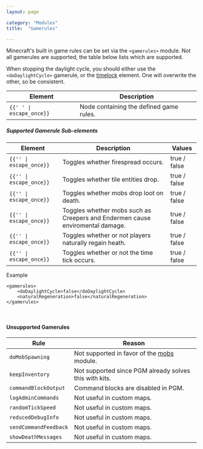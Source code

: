 ```yaml
---
layout: page

category: "Modules"
title:  "Gamerules"

---
```


Minecraft's built in game rules can be set via the `<gamerules>` module. Not all gamerules are supported, the table below lists which are supported.

When stopping the daylight cycle, you should either use the `<doDaylightCycle>` gamerule, or the [timelock](/modules/other_settings#timelock) element.  One will overwrite the other, so be consistent.
<div class='table-responsive'>
  <table class='table table-striped table-condensed'>
    <thead>
      <tr>
        <th>Element</th>
        <th>Description</th>
      </tr>
    </thead>
    <tbody>
      <tr>
        <td>
          <span class='highlight'>
            <code>{{'<gamerules> </gamerules>' | escape_once}}</code>
          </span>
        </td>
        <td>Node containing the defined game rules.</td>
      </tr>
    </tbody>
  </table>
</div>
<h5>Supported Gamerule Sub-elements</h5>
<div class='table-responsive'>
  <table class='table table-striped table-condensed'>
    <thead>
      <tr>
        <th>Element</th>
        <th>Description</th>
        <th>Values</th>
      </tr>
    </thead>
    <tbody>
      <tr>
        <td>
          <span class='highlight'>
            <code>{{'<doFireTick>' | escape_once}}</code>
          </span>
        </td>
        <td>Toggles whether firespread occurs.</td>
        <td>
          <span class='label label-primary'>true / false</span>
        </td>
      </tr>
      <tr>
        <td>
          <span class='highlight'>
            <code>{{'<doTileDrops>' | escape_once}}</code>
          </span>
        </td>
        <td>Toggles whether tile entities drop.</td>
        <td>
          <span class='label label-primary'>true / false</span>
        </td>
      </tr>
      <tr>
        <td>
          <span class='highlight'>
            <code>{{'<doMobLoot>' | escape_once}}</code>
          </span>
        </td>
        <td>Toggles whether mobs drop loot on death.</td>
        <td>
          <span class='label label-primary'>true / false</span>
        </td>
      </tr>
      <tr>
        <td>
          <span class='highlight'>
            <code>{{'<mobGriefing>' | escape_once}}</code>
          </span>
        </td>
        <td>Toggles whether mobs such as Creepers and Endermen cause enviromental damage.</td>
        <td>
          <span class='label label-primary'>true / false</span>
        </td>
      </tr>
      <tr>
        <td>
          <span class='highlight'>
            <code>{{'<naturalRegeneration>' | escape_once}}</code>
          </span>
        </td>
        <td>Toggles whether or not players naturally regain heath.</td>
        <td>
          <span class='label label-primary'>true / false</span>
        </td>
      </tr>
      <tr>
        <td>
          <span class='highlight'>
            <code>{{'<doDaylightCycle>' | escape_once}}</code>
          </span>
        </td>
        <td>Toggles whether or not the time tick occurs.</td>
        <td>
          <span class='label label-primary'>true / false</span>
        </td>
      </tr>
    </tbody>
  </table>
</div>
Example

    <gamerules>
        <doDaylightCycle>false</doDaylightCycle>
        <naturalRegeneration>false</naturalRegeneration>
    </gamerules>


<br/>

#### Unsupported Gamerules
<div class='table-responsive'>
  <table class='table table-striped table-condensed'>
    <thead>
      <tr>
        <th>Rule</th>
        <th>Reason</th>
      </tr>
    </thead>
    <tbody>
      <tr>
        <td>
          <code>doMobSpawning</code>
        </td>
        <td>
          Not supported in favor of the
          <a href='/modules/mobs'>mobs</a>
          module.
        </td>
      </tr>
      <tr>
        <td>
          <code>keepInventory</code>
        </td>
        <td>Not supported since PGM already solves this with kits.</td>
      </tr>
      <tr>
        <td>
          <code>commandBlockOutput</code>
        </td>
        <td>Command blocks are disabled in PGM.</td>
      </tr>
      <tr>
        <td>
          <code>logAdminCommands</code>
        </td>
        <td>Not useful in custom maps.</td>
      </tr>
      <tr>
        <td>
          <code>randomTickSpeed</code>
        </td>
        <td>Not useful in custom maps.</td>
      </tr>
      <tr>
        <td>
          <code>reducedDebugInfo</code>
        </td>
        <td>Not useful in custom maps.</td>
      </tr>
      <tr>
        <td>
          <code>sendCommandFeedback</code>
        </td>
        <td>Not useful in custom maps.</td>
      </tr>
      <tr>
        <td>
          <code>showDeathMessages</code>
        </td>
        <td>Not useful in custom maps.</td>
      </tr>
    </tbody>
  </table>
</div>
